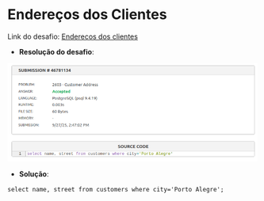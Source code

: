 #  Endereços dos Clientes

Link do desafio: [Enderecos dos clientes](https://www.beecrowd.com.br/judge/pt/problems/view/2603) 

- **Resolução do desafio**:

![enderecos_clientes](enderecos_clientes.png)

- **Solução**: 
```
select name, street from customers where city='Porto Alegre';
```